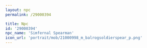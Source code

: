 ```yaml
---
layout: npc
permalink: /29000394

title: Npc
id: '29000394'
npc_name: 'Simfernal Spearman'
icon_url: 'portrait/mob/21000998_m_balrogsoldierspear_p.png'
---
```

